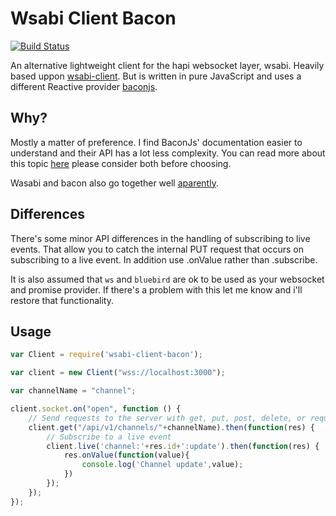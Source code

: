 # Wsabi Client Bacon 
[![Build Status](https://travis-ci.org/ProbablePrime/wsabi-client-bacon.svg?branch=master)](https://travis-ci.org/ProbablePrime/wsabi-client-bacon)

An alternative lightweight client for the hapi websocket layer, wsabi. Heavily based uppon [wsabi-client](https://github.com/ExoZoneDev/wsabi-client). But is written in pure JavaScript and uses a different Reactive provider [baconjs](https://github.com/baconjs/bacon.js).

## Why?
Mostly a matter of preference. I find BaconJs' documentation easier to understand and their API has a lot less complexity. You can read more about this topic [here](https://github.com/baconjs/bacon.js/wiki/FAQ#whats-the-difference-to-rxjs]) please consider both before choosing. 

Wasabi and bacon also go together well [aparently](https://duckduckgo.com/?q=wasabi+bacon&t=canonical&ia=recipes).

## Differences
There's some minor API differences in the handling of subscribing to live events. That allow you to catch the internal PUT request that occurs on subscribing to a live event. In addition use .onValue rather than .subscribe.

It is also assumed that `ws` and `bluebird` are ok to be used as your websocket and promise provider. If there's a problem with this let me know and i'll restore that functionality.

## Usage
```javascript
var Client = require('wsabi-client-bacon');

var client = new Client("wss://localhost:3000");

var channelName = "channel";

client.socket.on("open", function () {
	// Send requests to the server with get, put, post, delete, or request.
	client.get("/api/v1/channels/"+channelName).then(function(res) {
		// Subscribe to a live event
		client.live('channel:'+res.id+':update').then(function(res) {
			res.onValue(function(value){
				console.log('Channel update',value);
			})
		});
	});
});

```
